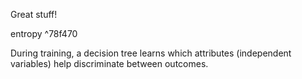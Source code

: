 
Great stuff!

entropy ^78f470

During training, a decision tree learns which attributes (independent variables) help discriminate between outcomes.